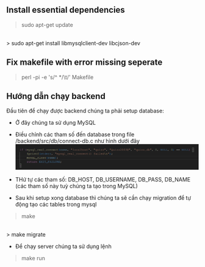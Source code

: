 ## Install essential dependencies 
> sudo apt-get update
<br>
> sudo apt-get install libmysqlclient-dev libcjson-dev




## Fix makefile with error missing seperate
> perl -pi -e 's/^  */\t/' Makefile

## Hướng dẫn chạy backend
Đầu tiên để chạy được backend chúng ta phải setup database:
- Ở đây chúng ta sử dụng MySQL
- Điều chỉnh các tham số đến database trong file /backend/src/db/connect-db.c như hình dưới đây
![alt text](<Screenshot from 2024-12-02 19-54-40.png>)
- THứ tự các tham số: DB_HOST, DB_USERNAME, DB_PASS, DB_NAME (các tham số này tuỳ chúng ta tạo trong MySQL)
  
- Sau khi setup xong database thì chúng ta sẽ cần chạy migration để tự động tạo các tables trong mysql

> make
<br>
> make migrate

- Để chạy server chúng ta sử dụng lệnh
>  make run